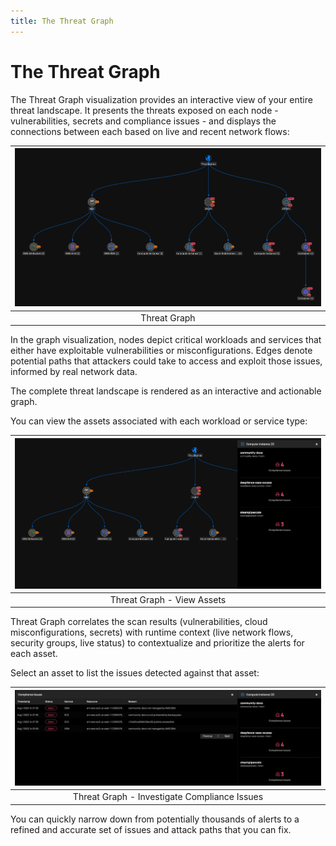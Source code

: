 ```yaml
---
title: The Threat Graph
---
```


# The Threat Graph

The Threat Graph visualization provides an interactive view of your entire threat landscape. It presents the threats exposed on each node - vulnerabilities, secrets and compliance issues - and displays the connections between each based on live and recent network flows:

| ![Threat Graph](../img/threat-graph-1.jpg) |
| :--: |
| Threat Graph |

In the graph visualization, nodes depict critical workloads and services that either have exploitable vulnerabilities or misconfigurations. Edges denote potential paths that attackers could take to access and exploit those issues, informed by real network data.

The complete threat landscape is rendered as an interactive and actionable graph.

You can view the assets associated with each workload or service type:

| ![Threat Graph - view assets](../img/threat-graph-2.jpg) |
| :--: |
| Threat Graph - View Assets |


Threat Graph correlates the scan results (vulnerabilities, cloud misconfigurations, secrets) with runtime context (live network flows, security groups, live status) to contextualize and prioritize the alerts for each asset. 

Select an asset to list the issues detected against that asset:

| ![Threat Graph](../img/threat-graph-3.jpg) |
| :--: |
| Threat Graph - Investigate Compliance Issues |

You can quickly narrow down from potentially thousands of alerts to a refined and accurate set of issues and attack paths that you can fix.